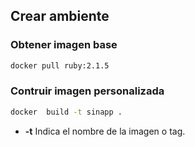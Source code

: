 ##  Crear ambiente

### Obtener imagen base

```sh
docker pull ruby:2.1.5
```

### Contruir imagen personalizada

```sh
docker  build -t sinapp .
```
  - **-t**
    Indica el nombre de la imagen o tag.
